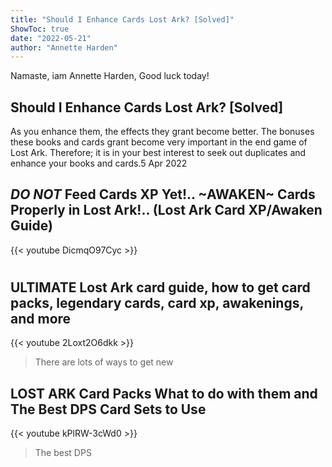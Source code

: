 ```yaml
---
title: "Should I Enhance Cards Lost Ark? [Solved]"
ShowToc: true 
date: "2022-05-21"
author: "Annette Harden" 
---
```


Namaste, iam Annette Harden, Good luck today!
## Should I Enhance Cards Lost Ark? [Solved]
As you enhance them, the effects they grant become better. The bonuses these books and cards grant become very important in the end game of Lost Ark. Therefore; it is in your best interest to seek out duplicates and enhance your books and cards.5 Apr 2022

## *DO NOT* Feed Cards XP Yet!.. ~AWAKEN~ Cards Properly in Lost Ark!.. (Lost Ark Card XP/Awaken Guide)
{{< youtube DicmqO97Cyc >}}
>#

## ULTIMATE Lost Ark card guide, how to get card packs, legendary cards, card xp, awakenings, and more
{{< youtube 2Loxt2O6dkk >}}
>There are lots of ways to get new 

## LOST ARK Card Packs What to do with them and The Best DPS Card Sets to Use
{{< youtube kPlRW-3cWd0 >}}
>The best DPS 

